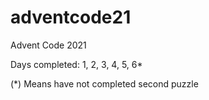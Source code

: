 # adventcode21
Advent Code 2021

Days completed:
1, 2, 3, 4, 5, 6*

(*) Means have not completed second puzzle
